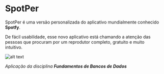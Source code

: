 # SpotPer

SpotPer é uma versão personalizada do aplicativo mundialmente conhecido **Spotfy**.

De fácil usabilidade, esse novo aplicativo está chamando a atenção das pessoas que procuram por um reprodutor completo, gratuito e muito intuitivo.

![alt text](https://raw.githubusercontent.com/dqrtec/FBD/master/final.jpg "Modelo Conceitual")


_Aplicação da disciplina **Fundamentos de Bancos de Dados**_
